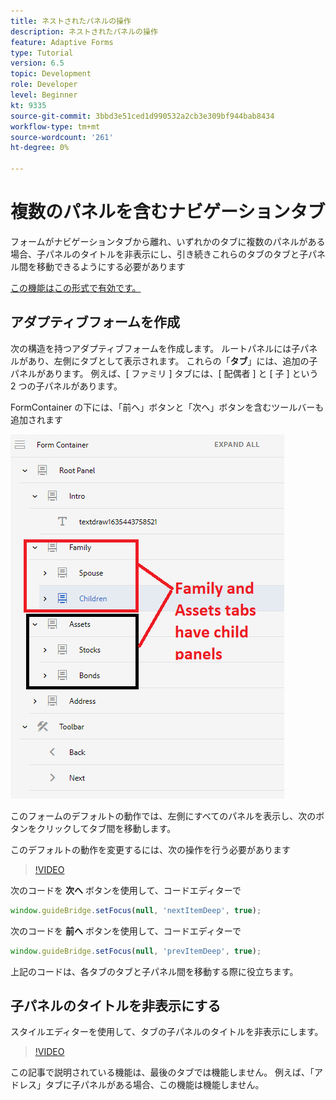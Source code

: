 ```yaml
---
title: ネストされたパネルの操作
description: ネストされたパネルの操作
feature: Adaptive Forms
type: Tutorial
version: 6.5
topic: Development
role: Developer
level: Beginner
kt: 9335
source-git-commit: 3bbd3e51ced1d990532a2cb3e309bf944bab8434
workflow-type: tm+mt
source-wordcount: '261'
ht-degree: 0%

---
```


# 複数のパネルを含むナビゲーションタブ

フォームがナビゲーションタブから離れ、いずれかのタブに複数のパネルがある場合、子パネルのタイトルを非表示にし、引き続きこれらのタブのタブと子パネル間を移動できるようにする必要があります

[この機能はこの形式で有効です。](https://forms.enablementadobe.com/content/forms/af/testnav1.html)




## アダプティブフォームを作成

次の構造を持つアダプティブフォームを作成します。 ルートパネルには子パネルがあり、左側にタブとして表示されます。 これらの「**タブ**」には、追加の子パネルがあります。 例えば、[ ファミリ ] タブには、[ 配偶者 ] と [ 子 ] という 2 つの子パネルがあります。

FormContainer の下には、「前へ」ボタンと「次へ」ボタンを含むツールバーも追加されます

![toolbar-spacing](assets/multiple-panels.png)



このフォームのデフォルトの動作では、左側にすべてのパネルを表示し、次のボタンをクリックしてタブ間を移動します。

このデフォルトの動作を変更するには、次の操作を行う必要があります

>[!VIDEO](https://video.tv.adobe.com/v/338369?quality=9&learn=on)


次のコードを **次へ** ボタンを使用して、コードエディターで

```javascript
window.guideBridge.setFocus(null, 'nextItemDeep', true);
```

次のコードを **前へ** ボタンを使用して、コードエディターで

```javascript
window.guideBridge.setFocus(null, 'prevItemDeep', true);
```

上記のコードは、各タブのタブと子パネル間を移動する際に役立ちます。

## 子パネルのタイトルを非表示にする

スタイルエディターを使用して、タブの子パネルのタイトルを非表示にします。

>[!VIDEO](https://video.tv.adobe.com/v/338370?quality=9&learn=on)

この記事で説明されている機能は、最後のタブでは機能しません。 例えば、「アドレス」タブに子パネルがある場合、この機能は機能しません。

<!--
>[!NOTE]
>
>The capability described in this article does not work in the last tab. For example if the Address tab had child panels this functionality would not work.
-->
